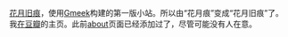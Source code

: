 [花月旧痕](https://ricoeur.github.io/ricoeur/)，使用[Gmeek](https://meekdai.com/Gmeek.html)构建的第一版小站。所以由“花月痕”变成“花月旧痕”了。
我[在豆瓣](https://www.douban.com/people/ricoeur)的主页。此前[about](https://ricoeur.github.io/about.html)页面已经添加过了，尽管可能没有人在意。